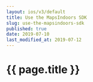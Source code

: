 ```yaml
---
layout: ios/v3/default
title: Use the MapsIndoors SDK
slug: use-the-mapsindoors-sdk
published: true
date: 2019-07-10
last_modified_at: 2019-07-12
---
```


# {{ page.title }}
